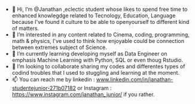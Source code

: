 - 👋 Hi, I’m @Janathan ,eclectic student whose likes to spend free time to enhanced knowlegdge related to Tecnology, Education, Language because I've found it culture
to be able to openyourself to different kind of matters.
- 👀 I’m interested in any content related to Cinema, coding, programming, math & physics, I've used to think how enjoyable could be connection between extremes subject
of Science.
- 🌱 I’m currently learning developing myself as Data Engineer on emphasis Machine Learning with Python, SQL or even thoug Rstudio.
- 💞️ I’m looking to collaborate sharing my codes and differentes types of codind troubles that I used to stuggling and learning at the moment.
- 📫 You can reach me by linkedin :  www.linkedin.com/in/janathan-studentejunior-271b07182 or Instagram : https://www.instagram.com/janathan_junior/ if you rather.

<!---
Janathan10/Janathan10 is a ✨ special ✨ repository because its `README.md` (this file) appears on your GitHub profile.
You can click the Preview link to take a look at your changes.
--->
